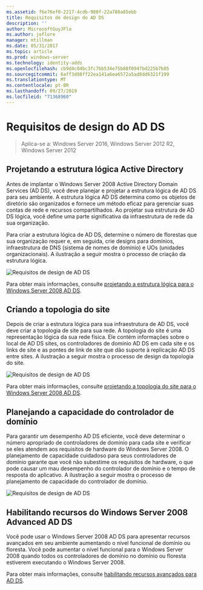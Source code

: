 ```yaml
---
ms.assetid: f6e76ef0-2217-4cdb-980f-22a780a85ebb
title: Requisitos de design do AD DS
description: ''
author: MicrosoftGuyJFlo
ms.author: joflore
manager: mtillman
ms.date: 05/31/2017
ms.topic: article
ms.prod: windows-server
ms.technology: identity-adds
ms.openlocfilehash: cb9d4c04bc3fc7bb534e75b80f0947bd225b7b85
ms.sourcegitcommit: 6aff3d88ff22ea141a6ea6572a5ad8dd6321f199
ms.translationtype: MT
ms.contentlocale: pt-BR
ms.lasthandoff: 09/27/2019
ms.locfileid: "71368960"
---
```

# <a name="ad-ds-design-requirements"></a>Requisitos de design do AD DS

>Aplica-se a: Windows Server 2016, Windows Server 2012 R2, Windows Server 2012

  
## <a name="designing-the-active-directory-logical-structure"></a>Projetando a estrutura lógica Active Directory  
Antes de implantar o Windows Server 2008 Active Directory Domain Services (AD DS), você deve planejar e projetar a estrutura lógica de AD DS para seu ambiente. A estrutura lógica AD DS determina como os objetos de diretório são organizados e fornece um método eficaz para gerenciar suas contas de rede e recursos compartilhados. Ao projetar sua estrutura de AD DS lógica, você define uma parte significativa da infraestrutura de rede da sua organização.  
  
Para criar a estrutura lógica de AD DS, determine o número de florestas que sua organização requer e, em seguida, crie designs para domínios, infraestrutura de DNS (sistema de nomes de domínio) e UOs (unidades organizacionais). A ilustração a seguir mostra o processo de criação da estrutura lógica.  
  
![Requisitos de design de AD DS](media/AD-DS-Design-Requirements/d5cebae6-a752-4063-a98f-473799c251bd.gif)  
  
Para obter mais informações, consulte [projetando a estrutura lógica para o Windows Server 2008 AD DS](Designing-the-Logical-Structure.md).  
  
## <a name="designing-the-site-topology"></a>Criando a topologia do site  
Depois de criar a estrutura lógica para sua infraestrutura de AD DS, você deve criar a topologia de site para sua rede. A topologia do site é uma representação lógica da sua rede física. Ele contém informações sobre o local de AD DS sites, os controladores de domínio AD DS em cada site e os links de site e as pontes de link de site que dão suporte à replicação AD DS entre sites. A ilustração a seguir mostra o processo de design da topologia do site.  
  
![Requisitos de design de AD DS](media/AD-DS-Design-Requirements/d34d43c0-437f-47cb-9b64-09c0f9ce6479.gif)  
  
Para obter mais informações, consulte [projetando a topologia do site para o Windows Server 2008 AD DS](Designing-the-Site-Topology.md).  
  
## <a name="planning-domain-controller-capacity"></a>Planejando a capacidade do controlador de domínio  
Para garantir um desempenho AD DS eficiente, você deve determinar o número apropriado de controladores de domínio para cada site e verificar se eles atendem aos requisitos de hardware do Windows Server 2008. O planejamento de capacidade cuidadoso para seus controladores de domínio garante que você não subestime os requisitos de hardware, o que pode causar um mau desempenho do controlador de domínio e o tempo de resposta do aplicativo. A ilustração a seguir mostra o processo de planejamento de capacidade do controlador de domínio.  
  
![Requisitos de design de AD DS](media/AD-DS-Design-Requirements/fff6ef22-5c7b-4478-ad76-42b296dcf769.gif)  
  
## <a name="enabling-windows-server-2008-advanced-ad-ds-features"></a>Habilitando recursos do Windows Server 2008 Advanced AD DS  
Você pode usar o Windows Server 2008 AD DS para apresentar recursos avançados em seu ambiente aumentando o nível funcional de domínio ou floresta. Você pode aumentar o nível funcional para o Windows Server 2008 quando todos os controladores de domínio no domínio ou floresta estiverem executando o Windows Server 2008.  
  
Para obter mais informações, consulte [habilitando recursos avançados para AD DS](../../ad-ds/plan/Enabling-Advanced-Features-for-AD-DS.md).  
  


